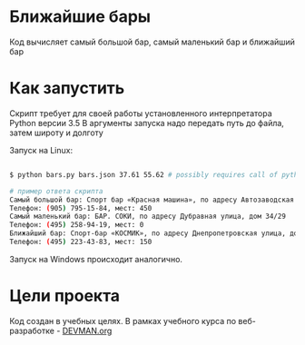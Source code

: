 # Ближайшие бары

Код вычисляет самый большой бар, самый маленький бар и ближайший бар

# Как запустить

Скрипт требует для своей работы установленного интерпретатора Python версии 3.5
В аргументы запуска надо передать путь до файла, затем широту и долготу

Запуск на Linux:

```bash

$ python bars.py bars.json 37.61 55.62 # possibly requires call of python3 executive instead of just python

# пример ответа скрипта
Самый большой бар: Спорт бар «Красная машина», по адресу Автозаводская улица, дом 23, строение 1
Телефон: (905) 795-15-84, мест: 450
Самый маленький бар: БАР. СОКИ, по адресу Дубравная улица, дом 34/29
Телефон: (495) 258-94-19, мест: 0
Ближайший бар: Спорт-бар «КОСМИК», по адресу Днепропетровская улица, дом 2
Телефон: (495) 223-43-83, мест: 150
```

Запуск на Windows происходит аналогично.

# Цели проекта

Код создан в учебных целях. В рамках учебного курса по веб-разработке - [DEVMAN.org](https://devman.org)
